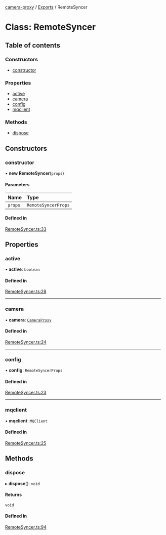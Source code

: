 [camera-proxy](../README.md) / [Exports](../modules.md) / RemoteSyncer

# Class: RemoteSyncer

## Table of contents

### Constructors

- [constructor](RemoteSyncer.md#constructor)

### Properties

- [active](RemoteSyncer.md#active)
- [camera](RemoteSyncer.md#camera)
- [config](RemoteSyncer.md#config)
- [mqclient](RemoteSyncer.md#mqclient)

### Methods

- [dispose](RemoteSyncer.md#dispose)

## Constructors

### constructor

• **new RemoteSyncer**(`props`)

#### Parameters

| Name | Type |
| :------ | :------ |
| `props` | `RemoteSyncerProps` |

#### Defined in

[RemoteSyncer.ts:33](https://github.com/alibaba/camera-proxy/blob/b757eb3/src/RemoteSyncer.ts#L33)

## Properties

### active

• **active**: `boolean`

#### Defined in

[RemoteSyncer.ts:28](https://github.com/alibaba/camera-proxy/blob/b757eb3/src/RemoteSyncer.ts#L28)

___

### camera

• **camera**: [`CameraProxy`](CameraProxy.md)

#### Defined in

[RemoteSyncer.ts:24](https://github.com/alibaba/camera-proxy/blob/b757eb3/src/RemoteSyncer.ts#L24)

___

### config

• **config**: `RemoteSyncerProps`

#### Defined in

[RemoteSyncer.ts:23](https://github.com/alibaba/camera-proxy/blob/b757eb3/src/RemoteSyncer.ts#L23)

___

### mqclient

• **mqclient**: `MQClient`

#### Defined in

[RemoteSyncer.ts:25](https://github.com/alibaba/camera-proxy/blob/b757eb3/src/RemoteSyncer.ts#L25)

## Methods

### dispose

▸ **dispose**(): `void`

#### Returns

`void`

#### Defined in

[RemoteSyncer.ts:94](https://github.com/alibaba/camera-proxy/blob/b757eb3/src/RemoteSyncer.ts#L94)
